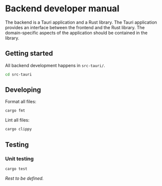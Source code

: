 <!--
SPDX-FileCopyrightText: 2023 Gonzalo Bulnes Guilpain
SPDX-FileCopyrightText: 2023 Freedom of the Press Foundation

SPDX-License-Identifier: AGPL-3.0-or-later
-->

# Backend developer manual

The backend is a Tauri application and a Rust library. The Tauri application provides an interface between the frontend and the Rust library. The domain-specific aspects of the application should be contained in the library.

## Getting started

All backend development happens in `src-tauri/`.

```bash
cd src-tauri
```

## Developing

Format all files:

```bash
cargo fmt
```

Lint all files:

```bash
cargo clippy
```

## Testing

### Unit testing

```bash
cargo test
```

_Rest to be defined._
